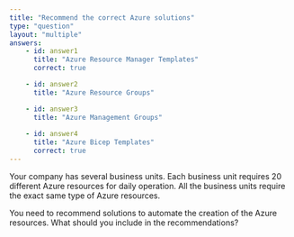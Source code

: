 ```yaml
---
title: "Recommend the correct Azure solutions"
type: "question"
layout: "multiple"
answers:
    - id: answer1
      title: "Azure Resource Manager Templates"
      correct: true

    - id: answer2
      title: "Azure Resource Groups"

    - id: answer3
      title: "Azure Management Groups"
      
    - id: answer4
      title: "Azure Bicep Templates"
      correct: true
---
```


Your company has several business units. Each business unit requires 20 different Azure resources for daily operation. All the business units require the exact same type of Azure resources. 

You need to recommend solutions to automate the creation of the Azure resources. What should you include in the recommendations?